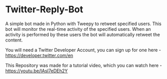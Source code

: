 # Twitter-Reply-Bot

A simple bot made in Python with Tweepy to retweet specified users. 
This bot will monitor the real-time activity of the specified users. When an activity is performed by these users the bot will automatically retweet the content. 

You will need a Twitter Developer Account, you can sign up for one here - https://developer.twitter.com/en

This Repository was made for a tutorial video, which you can watch here - https://youtu.be/IAsI7eDEh2Y